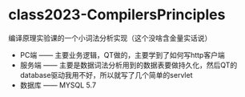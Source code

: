 # class2023-CompilersPrinciples

编译原理实验课的一个小词法分析实现（这个没啥含金量实话说）

- PC端 —— 主要业务逻辑，QT做的，主要学到了如何写http客户端
- 服务端 —— 主要是数据词法分析用到的数据表要做持久化，然后QT的database驱动我用不好，所以就写了几个简单的servlet
- 数据库 —— MYSQL 5.7
